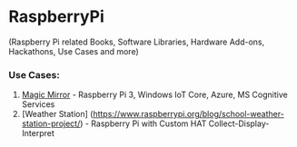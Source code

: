 # RaspberryPi 
(Raspberry Pi related Books, Software Libraries, Hardware Add-ons, Hackathons, Use Cases and more) 

### Use Cases:
1. [Magic Mirror](https://blogs.windows.com/msedgedev/2016/05/31/magic-mirror-hosted-web-app/) - Raspberry Pi 3, Windows IoT Core, Azure, MS Cognitive Services
2.  [Weather Station] (https://www.raspberrypi.org/blog/school-weather-station-project/) - Raspberry Pi with Custom HAT Collect-Display-Interpret

